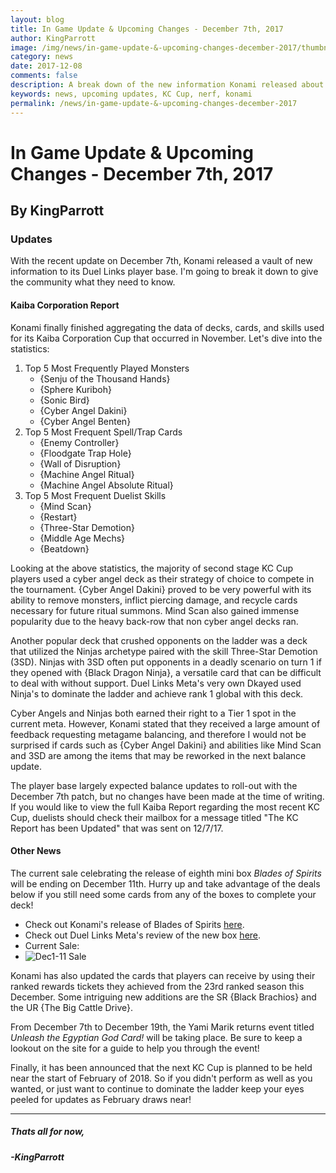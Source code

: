 ```yaml
---
layout: blog
title: In Game Update & Upcoming Changes - December 7th, 2017
author: KingParrott
image: /img/news/in-game-update-&-upcoming-changes-december-2017/thumbnail.png
category: news
date: 2017-12-08
comments: false
description: A break down of the new information Konami released about KC Cup and Upcoming Updates.
keywords: news, upcoming updates, KC Cup, nerf, konami
permalink: /news/in-game-update-&-upcoming-changes-december-2017
---
```


# In Game Update & Upcoming Changes - December 7th, 2017
## By KingParrott

### Updates
With the recent update on December 7th, Konami released a vault of new information to its Duel Links player base. I'm going to break it down to give the community what they need to know.

#### Kaiba Corporation Report
Konami finally finished aggregating the data of decks, cards, and skills used for its Kaiba Corporation Cup that occurred in November. Let's dive into the statistics:

1. Top 5 Most Frequently Played Monsters
	* {Senju of the Thousand Hands}
	* {Sphere Kuriboh}
	* {Sonic Bird}
	* {Cyber Angel Dakini}
	* {Cyber Angel Benten}
2.  Top 5 Most Frequent Spell/Trap Cards
	* {Enemy Controller}
	* {Floodgate Trap Hole}
	* {Wall of Disruption}
	* {Machine Angel Ritual}
	* {Machine Angel Absolute Ritual}
3.  Top 5 Most Frequent Duelist Skills
	* {Mind Scan}
	* {Restart}
	* {Three-Star Demotion}
	* {Middle Age Mechs}
	* {Beatdown}

Looking at the above statistics, the majority of second stage KC Cup players used a cyber angel deck as their strategy of choice to compete in the tournament. {Cyber Angel Dakini} proved to be very powerful with its ability to remove monsters, inflict piercing damage, and recycle cards necessary for future ritual summons.  Mind Scan also gained immense popularity due to the heavy back-row that non cyber angel decks ran. 

Another popular deck that crushed opponents on the ladder was a deck that utilized the Ninjas archetype paired with the skill Three-Star Demotion (3SD). Ninjas with 3SD often put opponents in a deadly scenario on turn 1 if they opened with {Black Dragon Ninja}, a versatile card that can be difficult to deal with without support. Duel Links Meta's very own Dkayed used Ninja's to dominate the ladder and achieve rank 1 global with this deck.

Cyber Angels and Ninjas both earned their right to a Tier 1 spot in the current meta. However, Konami stated that they received a large amount of feedback requesting metagame balancing, and therefore I would not be surprised if cards such as {Cyber Angel Dakini} and abilities like Mind Scan and 3SD are among the items that may be reworked in the next balance update. 

The player base largely expected balance updates to roll-out with the December 7th patch, but no changes have been made at the time of writing. If you would like to view the full Kaiba Report regarding the most recent KC Cup, duelists should check their mailbox for a message titled "The KC Report has been Updated" that was sent on 12/7/17.

#### Other News
The current sale celebrating the release of eighth mini box *Blades of Spirits* will be ending on December 11th. Hurry up and take advantage of the deals below if you still need some cards from any of the boxes to complete your deck!

* Check out Konami's release of Blades of Spirits [here](https://www.konami.com/yugioh/duel_links/en/box/blades_of_spirits/).
* Check out Duel Links Meta's review of the new box [here](https://youtu.be/MADyQTT-4Mw).
* Current Sale:
*  ![Dec1-11 Sale](https://i.imgur.com/icJf9rJ.png)

Konami has also updated the cards that players can receive by using their ranked rewards tickets they achieved from the 23rd ranked season this December. Some intriguing new additions are the SR {Black Brachios} and the UR {The Big Cattle Drive}. 

From December 7th to December 19th, the Yami Marik returns event  titled *Unleash the Egyptian God Card!* will be taking place. Be sure to keep a lookout on the site for a guide to help you through the event!

Finally, it has been announced that the next KC Cup is planned to be held near the start of February of 2018. So if you didn't perform as well as you wanted, or just want to continue to dominate the ladder keep your eyes peeled for updates as February draws near!

---
##### Thats all for now,
##### -KingParrott
